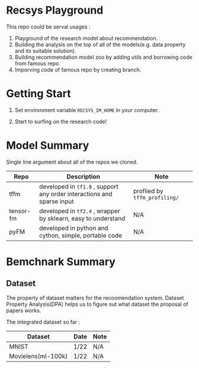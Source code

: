 # Recsys Playground

This repo could be serval usages : 

1. Playground of the research model about recommendation.
2. Building the analysis on the top of all of the models(e.g. data property and its suitable solution).
3. Building recommendation model zoo by adding utils and borrowing code from famous repo.
4. Imporving code of famous repo by creating branch.

# Getting Start

1. Set environment variable `RECSYS_IM_HOME` in your computer.

2. Start to surfing on the research code!

# Model Summary

Single line argument about all of the repos we cloned.

| Repo      | Description                                                           | Note |
|-----------|-----------------------------------------------------------------------|------|
| tffm      | developed in `tf1.8` , support any order interactions and sparse input | proflied by `tffm_profiling/` |
| tensor-fm | developed in `tf2.4` , wrapper by sklearn, easy to understand          | N/A  |
|pyFM |developed in python and cython, simple, portable code|N/A|

# Bemchnark Summary

## Dataset

The property of dataset matters for the recoomendation system. Dataset Property Analysis(DPA) helps us to figure out what dataset the proposal of papers works.

The integrated dataset so far : 

| Dataset            | Date | Note |
|--------------------|------|------|
| MNIST              | 1/22 | N/A  |
| Movielens(ml-100k) | 1/22 | N/A  |
